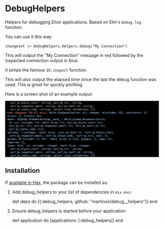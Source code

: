 # DebugHelpers

Helpers for debugging Elixir applications. Based on Elm's `Debug.log` function. 

You can use it this way:

    changeset |> DebugHelpers.Helpers.debug("My Connection")

This will output the "My Connection" message in red followed by the inspected connection output in blue.

It pimps the famous `IO.inspect` function.

This will also output the elapsed time since the last the debug function was used. This is great for quickly profiling

Here is a screen shot of an example output:

![](/docs/screen_shot.jpg)

## Installation

If [available in Hex](https://hex.pm/docs/publish), the package can be installed as:

  1. Add debug_helpers to your list of dependencies in `mix.exs`:

        def deps do
          [{:debug_helpers, github: "martinos/debug__helpers"}]
        end

  2. Ensure debug_helpers is started before your application:

        def application do
          [applications: [:debug_helpers]]
        end

